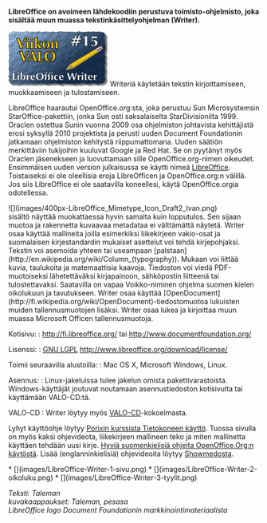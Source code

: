 <!--
Title: LibreOffice Writer
Week: 1x15
Number: 15
Date: 2011/04/10
Pageimage: valo15-Libreoffice_writer.png
Tags: Linux,Mac OS X,Windows,Toimisto,Tekstinkäsittely
-->

**LibreOffice on avoimeen lähdekoodiin perustuva toimisto-ohjelmisto,
joka sisältää muun muassa tekstinkäsittelyohjelman (Writer).**

![](images/valo15-Libreoffice_writer.png "fig:valo15-Libreoffice_writer.png")
Writeriä käytetään tekstin kirjoittamiseen, muokkaamiseen ja
tulostamiseen.

LibreOffice haarautui OpenOffice.org:sta, joka perustuu Sun
Microsystemsin StarOffice-pakettiin, jonka Sun osti saksalaiselta
StarDivisionilta 1999. Oraclen ostettua Sunin vuonna 2009 osa
ohjelmiston johtavista kehittäjistä erosi syksyllä 2010 projektista ja
perusti uuden Document Foundationin jatkamaan ohjelmiston kehitystä
riippumattomana. Uuden säätiön merkittäviin tukijoihin kuuluvat Google
ja Red Hat. Se on pyytänyt myös Oraclen jäsenekseen ja luovuttamaan
sille OpenOffice.org-nimen oikeudet. Ensimmäisen uuden version
julkaisussa se käytti nimeä
[LibreOffice](http://fi.wikipedia.org/wiki/LibreOffice). Toistaiseksi ei
ole oleellisia eroja LibreOfficen ja OpenOffice.org:n välillä. Jos siis
LibreOffice ei ole saatavilla koneellesi, käytä OpenOffice.orgia
odotellessa.

<div class="leftimage" markdown="1">
![](images/400px-LibreOffice_Mimetype_Icon_Draft2_Ivan.png)
</div>
sisältö näyttää muokattaessa hyvin samalta kuin lopputulos. Sen sijaan
muotoa ja rakennetta kuvaavaa metadataa ei välttämättä näytetä. Writer
osaa käyttää mallineita joilla esimerkiksi liikekirjeen vakio-osat ja
suomalaisen kirjestandardin mukaiset asettelut voi tehdä kirjepohjaksi.
Tekstin voi asemoida yhteen tai useampaan
[palstaan](http://en.wikipedia.org/wiki/Column_(typography)). Mukaan voi
liittää kuvia, taulukoita ja matemaattisia kaavoja. Tiedoston voi viedä
PDF-muotoiseksi lähetettäväksi kirjapainoon, sähköpostin liitteenä tai
tulostettavaksi. Saatavilla on vapaa Voikko-niminen ohjelma suomen
kielen oikolukuun ja tavutukseen. Writer osaa käyttää
[OpenDocument](http://fi.wikipedia.org/wiki/OpenDocument)-tiedostomuotoa
lukuisten muiden tallennusmuotojen lisäksi. Writer osaa lukea ja
kirjoittaa muun muassa Microsoft Officen tallennusmuotoja.

Kotisivu:
:    <http://fi.libreoffice.org/> tai <http://www.documentfoundation.org/>

Lisenssi:
:    [GNU LGPL](GNU_LGPL) <http://www.libreoffice.org/download/license/>

Toimii seuraavilla alustoilla:
:    Mac OS X, Microsoft Windows, Linux.

Asennus:
:    Linux-jakeluissa tulee jakelun omista pakettivarastoista. Windows-käyttäjät joutuvat noutamaan asennustiedoston kotisivulta tai käyttämään VALO-CD:tä.

VALO-CD
:   Writer löytyy myös
    [VALO-CD](http://www.valo-cd.fi/ilmainen_libreoffice)-kokoelmasta.

Lyhyt käyttöohje löytyy [Porixin kurssista Tietokoneen
käyttö](http://porixi.l-a.fi/TK-Tekstink%C3%A4sittely). Tuossa sivulla
on myös kaksi ohjevideota, liikekirjeen mallineen teko ja miten
mallinetta käyttäen tehdään uusi kirje. [Hyviä suomenkielisiä ohjeita
OpenOffice.Org:n käytöstä](http://fi.openoffice.org/dokumentaatio.html).
Lisää (englanninkielisiä) ohjevideoita löytyy
[Showmedosta](http://showmedo.com/videotutorials/openoffice).

<div class="psgallery" markdown="1">
* [](images/LibreOffice-Writer-1-sivu.png)
* [](images/LibreOffice-Writer-2-oikoluku.png)
* [](images/LibreOffice-Writer-3-tyylit.png)
</div>

*Teksti: Taleman* <br />
*kuvakaappaukset: Taleman, pesasa* <br />
*LibreOffice logo Document Foundationin markkinointimateriaalista*

